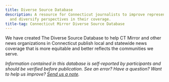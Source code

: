 ```yaml
---
title: Diverse Source Database
description: A resource for Connecticut journalists to improve representation
  and diversify perspectives in their coverage.
title-tag: Connecticut Mirror Diverse Source Database
---
```

We have created The Diverse Source Database to help CT Mirror and other news organizations in Connecticut publish local and statewide news coverage that is more equitable and better reflects the communities we serve.

<em>Information contained in this database is self-reported by participants and should be verified before publication. See an error? Have a question? Want to help us improve? [Send us a note](mailto:sources@ctmirror.org).</em>
